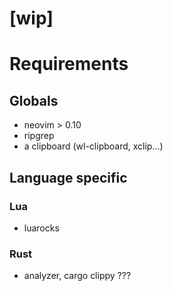 # [wip]

# Requirements

## Globals
- neovim > 0.10
- ripgrep
- a clipboard (wl-clipboard, xclip...)

## Language specific
### Lua
- luarocks
### Rust
- analyzer, cargo clippy ??? 

